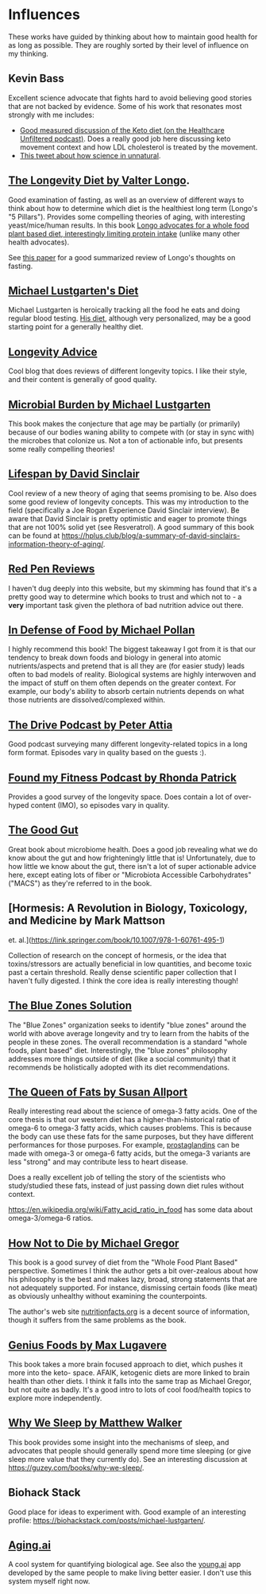 # Influences

These works have guided by thinking about how to maintain good health for as
long as possible. They are roughly sorted by their level of influence on my
thinking.

## Kevin Bass

Excellent science advocate that fights hard to avoid believing good stories
that are not backed by evidence.  Some of his work that resonates most strongly
with me includes:

 - [Good measured discussion of the Keto diet (on the Healthcare Unfiltered podcast)](https://podcasts.google.com/feed/aHR0cHM6Ly9mZWVkcy5zb3VuZGNsb3VkLmNvbS91c2Vycy9zb3VuZGNsb3VkOnVzZXJzOjg4NzExODg2OC9zb3VuZHMucnNz/episode/dGFnOnNvdW5kY2xvdWQsMjAxMDp0cmFja3MvMTA3MzUxNDQ1MQ?ep=14).  Does a really good job here discussing keto movement context and how LDL cholesterol is treated by the movement.
 - [This tweet about how science in unnatural](https://twitter.com/kevinnbass/status/1409061791980793858).

## [The Longevity Diet by Valter Longo](https://www.valterlongo.com/daily-longevity-diet-for-adults/).

Good examination of fasting, as well as an overview of different ways to think
about how to determine which diet is the healthiest long term (Longo's "5
Pillars"). Provides some compelling theories of aging, with interesting
yeast/mice/human results. In this book [Longo advocates for a whole food plant
based diet, interestingly limiting protein
intake](https://www.valterlongo.com/daily-longevity-diet-for-adults/) (unlike
many other health advocates).

See [this paper](https://www.nature.com/articles/s43587-020-00013-3) for a good
summarized review of Longo's thoughts on fasting.

## [Michael Lustgarten's Diet](https://www.youtube.com/watch?v=jOis-MXCwCs&t=1s)

Michael Lustgarten is heroically tracking all the food he eats and doing
regular blood testing.  [His
diet](https://michaellustgarten.com/2019/11/10/12-16-years-younger-than-my-chronological-age-whats-my-diet/),
although very personalized, may be a good starting point for a generally
healthy diet.

## [Longevity Advice](https://www.longevityadvice.com/)

Cool blog that does reviews of different longevity topics. I like their style,
and their content is generally of good quality.

## [Microbial Burden by Michael Lustgarten](https://michaellustgarten.com/2016/11/18/microbial-burden-a-major-cause-of-aging-and-age-related-disease/)

This book makes the conjecture that age may be partially (or primarily) because
of our bodies waning ability to compete with (or stay in sync with) the
microbes that colonize us. Not a ton of actionable info, but presents some
really compelling theories!

## [Lifespan by David Sinclair](https://lifespanbook.com/)

Cool review of a new theory of aging that seems promising to be.  Also does some
good review of longevity concepts.  This was my introduction to the field
(specifically a Joe Rogan Experience David Sinclair interview).  Be aware that
David Sinclair is pretty optimistic and eager to promote things that are not
100% solid yet (see Resveratrol).
A good summary of this book can be found at
https://hplus.club/blog/a-summary-of-david-sinclairs-information-theory-of-aging/.

## [Red Pen Reviews](https://www.redpenreviews.org/)

I haven't dug deeply into this website, but my skimming has found that it's a
pretty good way to determine which books to trust and which not to - a **very**
important task given the plethora of bad nutrition advice out there.

## [In Defense of Food by Michael Pollan](https://michaelpollan.com/books/in-defense-of-food/)

I highly recommend this book!  The biggest takeaway I got from it is that our
tendency to break down foods and biology in general into atomic
nutrients/aspects and pretend that is all they are (for easier study) leads
often to bad models of reality.  Biological systems are highly interwoven and
the impact of stuff on them often depends on the greater context.  For example,
our body's ability to absorb certain nutrients depends on what those nutrients
are dissolved/complexed within.

## [The Drive Podcast by Peter Attia](https://peterattiamd.com/podcast/)

Good podcast surveying many different longevity-related topics in a long form
format. Episodes vary in quality based on the guests :).

## [Found my Fitness Podcast by Rhonda Patrick](https://www.foundmyfitness.com/episodes)

Provides a good survey of the longevity space. Does contain a lot of over-hyped
content (IMO), so episodes vary in quality.

## [The Good Gut](https://sonnenburglab.stanford.edu/press.html)

Great book about microbiome health.  Does a good job revealing what we do know
about the gut and how frighteningly little that is!  Unfortunately, due to how
little we know about the gut, there isn't a lot of super actionable advice
here, except eating lots of fiber or "Microbiota Accessible Carbohydrates"
("MACS") as they're referred to in the book.

## [Hormesis: A Revolution in Biology, Toxicology, and Medicine by Mark Mattson
et. al.](https://link.springer.com/book/10.1007/978-1-60761-495-1)

Collection of research on the concept of hormesis, or the idea that
toxins/stressors are actually beneficial in low quantities, and become toxic
past a certain threshold. Really dense scientific paper collection that I
haven't fully digested. I think the core idea is really interesting though!

## [The Blue Zones Solution](https://www.bluezones.com/2015/04/the-blue-zones-solution-secrets-of-the-worlds-healthiest-people-9-questions-for-dan-buettner/)

The "Blue Zones" organization seeks to identify "blue zones" around the world
with above average longevity and try to learn from the habits of the people in
these zones. The overall recommendation is a standard "whole foods, plant
based" diet.  Interestingly, the "blue zones" philosophy addresses more things
outside of diet (like a social community) that it recommends be holistically
adopted with its diet recommendations.

## [The Queen of Fats by Susan Allport](http://www.susanallport.com/)

Really interesting read about the science of omega-3 fatty acids.  One of the
core thesis is that our western diet has a higher-than-historical ratio of
omega-6 to omega-3 fatty acids, which causes problems.  This is because the
body can use these fats for the same purposes, but they have different
performances for those purposes.  For example,
[prostaglandins](https://en.wikipedia.org/wiki/Prostaglandin) can be made with
omega-3 or omega-6 fatty acids, but the omega-3 variants are less "strong" and
may contribute less to heart disease.

Does a really excellent job of telling the story of the scientists who
study/studied these fats, instead of just passing down diet rules without
context.

https://en.wikipedia.org/wiki/Fatty_acid_ratio_in_food has some data about
omega-3/omega-6 ratios.

## [How Not to Die by Michael Gregor](https://nutritionfacts.org/book/how-not-to-die/)

This book is a good survey of diet from the "Whole Food Plant Based"
perspective.  Sometimes I think the author gets a bit over-zealous about how
his philosophy is the best and makes lazy, broad, strong statements that are
not adequately supported.  For instance, dismissing certain foods (like meat)
as obviously unhealthy without examining the counterpoints.

The author's web site [nutritionfacts.org](https://nutritionfacts.org/) is a
decent source of information, though it suffers from the same problems as the
book.

## [Genius Foods by Max Lugavere](https://www.maxlugavere.com/book)

This book takes a more brain focused approach to diet, which pushes it more
into the keto- space.  AFAIK, ketogenic diets are more linked to brain health
than other diets.  I think it falls into the same trap as Michael Gregor, but
not quite as badly.  It's a good intro to lots of cool food/health topics to
explore more independently.  

## [Why We Sleep by Matthew Walker](https://www.goodreads.com/book/show/34466963-why-we-sleep)

This book provides some insight into the mechanisms of sleep, and advocates
that people should generally spend more time sleeping (or give sleep more value
that they currently do).  See an interesting discussion at
https://guzey.com/books/why-we-sleep/.


## Biohack Stack

Good place for ideas to experiment with.  Good example of an interesting profile:
https://biohackstack.com/posts/michael-lustgarten/.

## [Aging.ai](http://aging.ai/)

A cool system for quantifying biological age.  See also the
[young.ai](https://app.young.ai/app/dashboard) app developed by the same people
to make living better easier.  I don't use this system myself right now.

